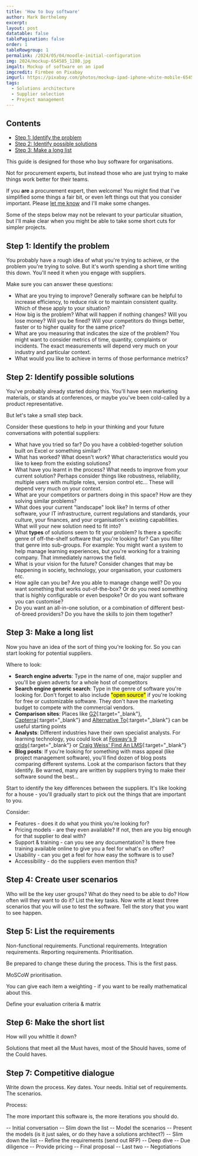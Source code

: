 ```yaml
---
title: 'How to buy software'
author: Mark Berthelemy
excerpt:   
layout: post
datatable: false
tablePagination: false
order: 1
tableRowgroup: 1
permalink: /2024/05/04/moodle-initial-configuration
img: 2024/mockup-654585_1280.jpg
imgalt: Mockup of software on an ipad
imgcredit: Firmbee on Pixabay
imgurl: https://pixabay.com/photos/mockup-ipad-iphone-white-mobile-654585/
tags:
  - Solutions architecture
  - Supplier selection
  - Project management
---
```

<aside>
<h2>Contents</h2>
<nav>
<ul>
<li><a href="step-1--identify-the-problem">Step 1: Identify the problem</a></li>
<li><a href="step-2--identify-possible-solutions">Step 2: Identify possible solutions</a></li>
<li><a href="step-3--make-a-long-list">Step 3: Make a long list</a></li>

</ul>
</nav>

</aside>

This guide is designed for those who buy software for organisations.

Not for procurement experts, but instead those who are just trying to make things work better for their teams.

If you **are** a procurement expert, then welcome! You might find that I've simplified some things a fair bit, or even left things out that you consider important. Please [let me know](/contact) and I'll make some changes.

Some of the steps below may not be relevant to your particular situation, but I'll make clear when you might be able to take some short cuts for simpler projects.

## Step 1: Identify the problem

You probably have a rough idea of what you're trying to achieve, or the problem you're trying to solve. But it's worth spending a short time writing this down. You'll need it when you engage with suppliers.

Make sure you can answer these questions:

- What are you trying to improve? Generally software can be helpful to increase efficiency, to reduce risk or to maintain consistent quality. Which of these apply to your situation?
- How big is the problem? What will happen if nothing changes? Will you lose money? Will you be fined? Will your competitors do things better, faster or to higher quality for the same price?
- What are you measuring that indicates the size of the problem? You might want to consider metrics of time, quantity, complaints or incidents. The exact measurements will depend very much on your industry and particular context.
- What would you like to achieve in terms of those performance metrics?

## Step 2: Identify possible solutions

You've probably already started doing this. You'll have seen marketing materials, or stands at conferences, or maybe you've been cold-called by a product representative.

But let's take a small step back.

Consider these questions to help in your thinking and your future conversations with potential suppliers:

- What have you tried so far? Do you have a cobbled-together solution built on Excel or something similar?
- What has worked? What doesn't work? What characteristics would you like to keep from the existing solutions?
- What have you learnt in the process? What needs to improve from your current solution? Perhaps consider things like robustness, reliability, multiple users with multiple roles, version control etc... These will depend very much on your context.
- What are your competitors or partners doing in this space? How are they solving similar problems?
- What does your current "landscape" look like? In terms of other software, your IT infrastructure, current regulations and standards, your culture, your finances, and your organisation's existing capabilities. What will your new solution need to fit into?
- What **types** of solutions seem to fit your problem? Is there a specific genre of off-the-shelf software that you're looking for? Can you filter that genre into sub-groups. For example: You might want a system to help manage learning experiences, but you're working for a training company. That immediately narrows the field.
- What is your vision for the future? Consider changes that may be happening in society, technology, your organisation, your customers etc.   
- How agile can you be? Are you able to manage change well? Do you want something that works out-of-the-box? Or do you need something that is highly configurable or even bespoke? Or do you want software you can customise?
- Do you want an all-in-one solution, or a combination of different best-of-breed providers? Do you have the skills to join them together?

## Step 3: Make a long list

Now you have an idea of the sort of thing you're looking for. So you can start looking for potential suppliers.

Where to look:

- **Search engine adverts**: Type in the name of one, major supplier and you'll be given adverts for a whole host of competitors
- **Search engine generic search**: Type in the genre of software you're looking for. Don't forget to also include <mark>"open source"</mark> if you're looking for free or customizable software. They don't have the marketing budget to compete with the commercial vendors.
- **Comparison sites**: Places like [G2](https://www.g2.com/){:target="_blank"}, [Capterra](https://www.capterra.com/){:target="_blank"} and [Alternative To](https://alternativeto.net/){:target="_blank"} can be useful starting points
- **Analysts**: Different industries have their own specialist analysts. For learning technology, you could look at [Fosway's 9 grids](https://www.fosway.com/9-grid-2/){:target="_blank"} or [Craig Weiss' Find An LMS](https://www.findanlms.com/){:target="_blank"}
- **Blog posts**: If you're looking for something with mass appeal (like project management software), you'll find dozen of blog posts comparing different systems. Look at the comparison factors that they identify. Be warned, many are written by suppliers trying to make their software sound the best...

Start to identify the key differences between the suppliers. It's like looking for a house - you'll gradually start to pick out the things that are important to you.

Consider:

- Features - does it do what you think you're looking for?
- Pricing models - are they even available? If not, then are you big enough for that supplier to deal with?
- Support & training - can you see any documentation? Is there free training available online to give you a feel for what's on offer?
- Usability - can you get a feel for how easy the software is to use?
- Accessibility - do the suppliers even mention this?

## Step 4: Create user scenarios

Who will be the key user groups? What do they need to be able to do? How often will they want to do it? List the key tasks. Now write at least three scenarios that you will use to test the software. Tell the story that you want to see happen.

## Step 5: List the requirements

Non-functional requirements. Functional requirements. Integration requirements. Reporting requirements. Prioritisation.

Be prepared to change these during the process. This is the first pass.

MoSCoW prioritisation.

You can give each item a weighting - if you want to be really mathematical about this.

Define your evaluation criteria & matrix

## Step 6: Make the short list

How will you whittle it down?

Solutions that meet all the Must haves, most of the Should haves, some of the Could haves.

## Step 7: Competitive dialogue

Write down the process. Key dates. Your needs. Initial set of requirements. The scenarios.

Process:

The more important this software is, the more iterations you should do.

-- Initial conversation
-- Slim down the list
-- Model the scenarios 
-- Present the models  (is it just sales, or do they have a solutions architect?)
-- Slim down the list
-- Refine the requirements (send out RFP)
-- Deep dive
-- Due diligence
-- Provide pricing
-- Final proposal
-- Last two
-- Negotiations

